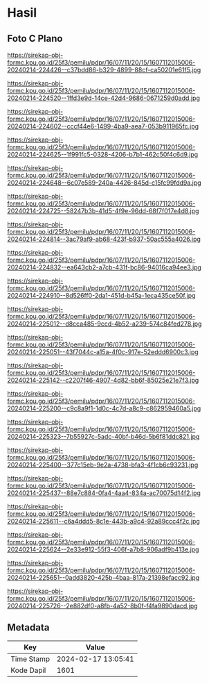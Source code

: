 # Hasil

## Foto C Plano

https://sirekap-obj-formc.kpu.go.id/25f3/pemilu/pdpr/16/07/11/20/15/1607112015006-20240214-224426--c37bdd86-b329-4899-88cf-ca50201e61f5.jpg

https://sirekap-obj-formc.kpu.go.id/25f3/pemilu/pdpr/16/07/11/20/15/1607112015006-20240214-224520--1ffd3e9d-14ce-42d4-9686-0671259d0add.jpg

https://sirekap-obj-formc.kpu.go.id/25f3/pemilu/pdpr/16/07/11/20/15/1607112015006-20240214-224602--cccf44e6-1499-4ba9-aea7-053b911965fc.jpg

https://sirekap-obj-formc.kpu.go.id/25f3/pemilu/pdpr/16/07/11/20/15/1607112015006-20240214-224625--1f991fc5-0328-4206-b7b1-462c50f4c6d9.jpg

https://sirekap-obj-formc.kpu.go.id/25f3/pemilu/pdpr/16/07/11/20/15/1607112015006-20240214-224648--6c07e589-240a-4426-845d-c15fc99fdd9a.jpg

https://sirekap-obj-formc.kpu.go.id/25f3/pemilu/pdpr/16/07/11/20/15/1607112015006-20240214-224725--58247b3b-41d5-4f9e-96dd-68f7f017e4d8.jpg

https://sirekap-obj-formc.kpu.go.id/25f3/pemilu/pdpr/16/07/11/20/15/1607112015006-20240214-224814--3ac79af9-ab68-423f-b937-50ac555a4026.jpg

https://sirekap-obj-formc.kpu.go.id/25f3/pemilu/pdpr/16/07/11/20/15/1607112015006-20240214-224832--ea643cb2-a7cb-431f-bc86-94016ca94ee3.jpg

https://sirekap-obj-formc.kpu.go.id/25f3/pemilu/pdpr/16/07/11/20/15/1607112015006-20240214-224910--8d526ff0-2da1-451d-b45a-1eca435ce50f.jpg

https://sirekap-obj-formc.kpu.go.id/25f3/pemilu/pdpr/16/07/11/20/15/1607112015006-20240214-225012--d8cca485-9ccd-4b52-a239-574c84fed278.jpg

https://sirekap-obj-formc.kpu.go.id/25f3/pemilu/pdpr/16/07/11/20/15/1607112015006-20240214-225051--43f7044c-a15a-4f0c-917e-52eddd6900c3.jpg

https://sirekap-obj-formc.kpu.go.id/25f3/pemilu/pdpr/16/07/11/20/15/1607112015006-20240214-225142--c2207f46-4907-4d82-bb6f-85025e21e7f3.jpg

https://sirekap-obj-formc.kpu.go.id/25f3/pemilu/pdpr/16/07/11/20/15/1607112015006-20240214-225200--c9c8a9f1-1d0c-4c7d-a8c9-c862959460a5.jpg

https://sirekap-obj-formc.kpu.go.id/25f3/pemilu/pdpr/16/07/11/20/15/1607112015006-20240214-225323--7b55927c-5adc-40bf-b46d-5b6f81ddc821.jpg

https://sirekap-obj-formc.kpu.go.id/25f3/pemilu/pdpr/16/07/11/20/15/1607112015006-20240214-225400--377c15eb-9e2a-4738-bfa3-4f1cb6c93231.jpg

https://sirekap-obj-formc.kpu.go.id/25f3/pemilu/pdpr/16/07/11/20/15/1607112015006-20240214-225437--88e7c884-0fa4-4aa4-834a-ac70075d14f2.jpg

https://sirekap-obj-formc.kpu.go.id/25f3/pemilu/pdpr/16/07/11/20/15/1607112015006-20240214-225611--c6a4ddd5-8c1e-443b-a9c4-92a89ccc4f2c.jpg

https://sirekap-obj-formc.kpu.go.id/25f3/pemilu/pdpr/16/07/11/20/15/1607112015006-20240214-225624--2e33e912-55f3-406f-a7b8-906adf9b413e.jpg

https://sirekap-obj-formc.kpu.go.id/25f3/pemilu/pdpr/16/07/11/20/15/1607112015006-20240214-225651--0add3820-425b-4baa-817a-21398efacc92.jpg

https://sirekap-obj-formc.kpu.go.id/25f3/pemilu/pdpr/16/07/11/20/15/1607112015006-20240214-225726--2e882df0-a8fb-4a52-8b0f-f4fa9890dacd.jpg


## Metadata

| Key        | Value               |
| ---------- | ------------------- |
| Time Stamp | 2024-02-17 13:05:41 |
| Kode Dapil | 1601                |



